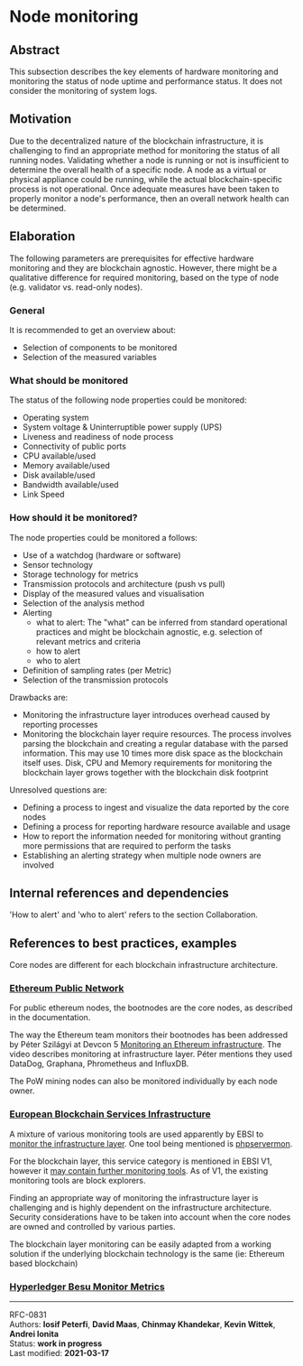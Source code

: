 # Node monitoring

## Abstract

This subsection describes the key elements of hardware monitoring and monitoring the status of node uptime and performance status. It does not consider the monitoring of system logs.

## Motivation

Due to the decentralized nature of the blockchain infrastructure, it is challenging to find an appropriate method for monitoring the status of all running nodes. Validating whether a node is running or not is insufficient to determine the overall health of a specific node. A node as a virtual or physical appliance could be running, while the actual blockchain-specific process is not operational. Once adequate measures have been taken to properly monitor a node's performance, then an overall network health can be determined.

## Elaboration
The following parameters are prerequisites for effective hardware monitoring and they are blockchain agnostic. However, there might be a qualitative difference for required monitoring, based on the type of node (e.g. validator vs. read-only nodes).

### General

It is recommended to get an overview about: 

* Selection of components to be monitored
* Selection of the measured variables

### What should be monitored

The status of the following node properties could be monitored: 

* Operating system
* System voltage & Uninterruptible power supply (UPS)
* Liveness and readiness of node process
* Connectivity of public ports
* CPU available/used
* Memory available/used
* Disk available/used
* Bandwidth available/used
* Link Speed
     

### How should it be monitored?

The node properties could be monitored a follows:

* Use of a watchdog (hardware or software)
* Sensor technology
* Storage technology for metrics
* Transmission protocols and architecture (push vs pull)
* Display of the measured values and visualisation
* Selection of the analysis method
* Alerting 
    * what to alert: The "what" can be inferred from standard operational practices and might be blockchain agnostic, e.g. selection of relevant metrics and criteria
    * how to alert
    * who to alert 
* Definition of sampling rates (per Metric)
* Selection of the transmission protocols

Drawbacks are:

* Monitoring the infrastructure layer introduces overhead caused by reporting processes
* Monitoring the blockchain layer require resources. The process involves parsing the blockchain and creating a regular database with the parsed information. This may use 10 times more disk space as the blockchain itself uses. Disk, CPU and Memory requirements for monitoring the blockchain layer grows together with the blockchain disk footprint

Unresolved questions are:

* Defining a process to ingest and visualize the data reported by the core nodes 
* Defining a process for reporting hardware resource available and usage
* How to report the information needed for monitoring without granting more permissions that are required to perform the tasks
* Establishing an alerting strategy when multiple node owners are involved

## Internal references and dependencies

'How to alert' and 'who to alert' refers to the section Collaboration. 
    
## References to best practices, examples

Core nodes are different for each blockchain infrastructure architecture.

### [Ethereum Public Network](https://github.com/ethereum/go-ethereum)

For public ethereum nodes, the bootnodes are the core nodes, as described in the documentation.

The way the Ethereum team monitors their bootnodes has been addressed by Péter Szilágyi at Devcon 5 [Monitoring an Ethereum infrastructure](https://www.youtube.com/watch?v=2I_Cfr-OUp4). The video describes monitoring at infrastructure layer. Péter mentions they used DataDog, Graphana, Phrometheus and InfluxDB.

The PoW mining nodes can also be monitored individually by each node owner.

### [European Blockchain Services Infrastructure](https://ec.europa.eu/cefdigital/wiki/display/CEFDIGITAL/EBSI)

A mixture of various monitoring tools are used apparently by EBSI to [monitor the infrastructure layer](https://ec.europa.eu/cefdigital/wiki/display/CEFDIGITALEBSI/Monitoring+of+the+Infrastructure). One tool being mentioned is [phpservermon](https://github.com/phpservermon/phpservermon).

For the blockchain layer, this service category is mentioned in EBSI V1, however it [may contain further monitoring tools](https://ec.europa.eu/cefdigital/wiki/display/CEFDIGITALEBSI/Blockchain+Monitoring). As of V1, the existing monitoring tools are block explorers.

Finding an appropriate way of monitoring the infrastructure layer is challenging and is highly dependent on the infrastructure architecture. Security considerations have to be taken into account when the core nodes are owned and controlled by various parties.

The blockchain layer monitoring can be easily adapted from a working solution if the underlying blockchain technology is the same (ie: Ethereum based blockchain)

### [Hyperledger Besu Monitor Metrics](https://besu.hyperledger.org/en/stable/HowTo/Monitor/Metrics/)


---- 

RFC-0831   
Authors: **Iosif Peterfi**, **David Maas**, **Chinmay Khandekar**, **Kevin Wittek**, **Andrei Ionita**   
Status:  **work in progress**     
Last modified: **2021-03-17**    